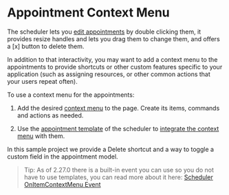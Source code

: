 # Appointment Context Menu

The scheduler lets you <a href="https://demos.telerik.com/blazor-ui/scheduler/appointment-editing" target="_blank">edit appointments</a> by double clicking them, it provides resize handles and lets you drag them to change them, and offers a [x] button to delete them.

In addition to that interactivity, you may want to add a context menu to the appointments to provide shortcuts or other custom features specific to your application (such as assigning resources, or other common actions that your users repeat often).

To use a context menu for the appointments:

1. Add the desired <a href="https://demos.telerik.com/blazor-ui/contextmenu/overview" target="_blank">context menu</a> to the page. Create its items, commands and actions as needed.

1. Use the <a href="https://docs.telerik.com/blazor-ui/components/scheduler/templates/appointment" target="_blank">appointment template</a> of the scheduler to <a href="https://docs.telerik.com/blazor-ui/components/contextmenu/integration" target="_blank">integrate the context menu</a> with them.

In this sample project we provide a Delete shortcut and a way to toggle a custom field in the appointment model.

>Tip: As of 2.27.0 there is a built-in event you can use so you do not have to use templates, you can read more about it here: [Scheduler OnItemContextMenu Event](https://docs.telerik.com/blazor-ui/components/scheduler/events#onitemcontextmenu)
